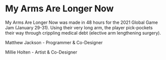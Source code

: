 # My Arms Are Longer Now


My Arms Are Longer Now was made in 48 hours for the 2021 Global Game Jam (January 29-31). Using their very long arm, the player pick-pockets their way through crippling medical debt (elective arm lengthening surgery).


Matthew Jackson - Programmer & Co-Designer

Millie Holten - Artist & Co-Designer
